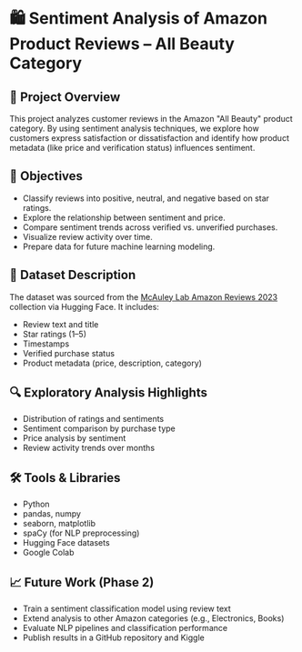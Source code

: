 
# 🛍️ Sentiment Analysis of Amazon Product Reviews – All Beauty Category

## 📌 Project Overview

This project analyzes customer reviews in the Amazon "All Beauty" product category. By using sentiment analysis techniques, we explore how customers express satisfaction or dissatisfaction and identify how product metadata (like price and verification status) influences sentiment.

## 🎯 Objectives

- Classify reviews into positive, neutral, and negative based on star ratings.
- Explore the relationship between sentiment and price.
- Compare sentiment trends across verified vs. unverified purchases.
- Visualize review activity over time.
- Prepare data for future machine learning modeling.

## 📂 Dataset Description

The dataset was sourced from the [McAuley Lab Amazon Reviews 2023](https://huggingface.co/datasets/McAuley-Lab/Amazon-Reviews-2023) collection via Hugging Face. It includes:

- Review text and title
- Star ratings (1–5)
- Timestamps
- Verified purchase status
- Product metadata (price, description, category)

## 🔍 Exploratory Analysis Highlights

- Distribution of ratings and sentiments
- Sentiment comparison by purchase type
- Price analysis by sentiment
- Review activity trends over months


## 🛠️ Tools & Libraries

- Python
- pandas, numpy
- seaborn, matplotlib
- spaCy (for NLP preprocessing)
- Hugging Face datasets
- Google Colab

## 📈 Future Work (Phase 2)

- Train a sentiment classification model using review text
- Extend analysis to other Amazon categories (e.g., Electronics, Books)
- Evaluate NLP pipelines and classification performance
- Publish results in a GitHub repository and Kiggle

